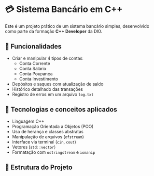 # 💳 Sistema Bancário em C++

Este é um projeto prático de um sistema bancário simples, desenvolvido como parte da formação **C++ Developer** da DIO.

## 🚀 Funcionalidades

- Criar e manipular 4 tipos de contas:
  - Conta Corrente
  - Conta Salário
  - Conta Poupança
  - Conta Investimento
- Depósitos e saques com atualização de saldo
- Histórico detalhado das transações
- Registro de erros em um arquivo `log.txt`

## 📌 Tecnologias e conceitos aplicados

- Linguagem C++
- Programação Orientada a Objetos (POO)
- Uso de herança e classes abstratas
- Manipulação de arquivos (`ofstream`)
- Interface via terminal (`cin`, `cout`)
- Vetores (`std::vector`)
- Formatação com `ostringstream` e `iomanip`

## 📂 Estrutura do Projeto

